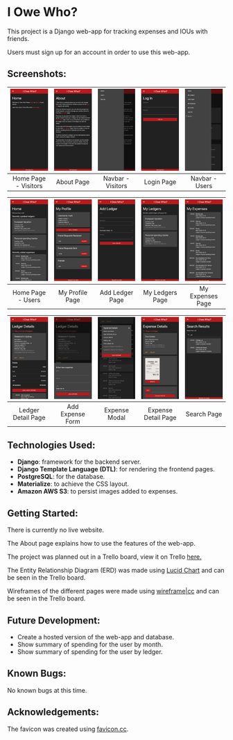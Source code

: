 # I Owe Who?
This project is a Django web-app for tracking expenses and IOUs with friends.

Users must sign up for an account in order to use this web-app.

## Screenshots:
<table width="100%">
  <thead>
    <tr>
      <th width="20%"><img src="screenshots/1_home_visitor.png"/></th>
      <th width="20%"><img src="screenshots/2_about.png"/></th>
      <th width="20%"><img src="screenshots/3_navbar_visitor.png"/></th>
      <th width="20%"><img src="screenshots/4_login.png"/></th>
      <th width="20%"><img src="screenshots/5_navbar_user.png"/></th>
    </tr>
  </thead>
  <tbody>
    <tr>
      <td width="20%" align="center">Home Page - Visitors</td>
      <td width="20%" align="center">About Page</td>
      <td width="20%" align="center">Navbar - Visitors</td>
      <td width="20%" align="center">Login Page</td>
      <td width="20%" align="center">Navbar - Users</td>
    </tr>
  </tbody>
</table>

<table width="100%">
  <thead>
    <tr>
      <th width="20%"><img src="screenshots/6_home_user.png"/></th>
      <th width="20%"><img src="screenshots/7_my_profile.png"/></th>
      <th width="20%"><img src="screenshots/8_add_ledger.png"/></th>
      <th width="20%"><img src="screenshots/9_my_ledgers.png"/></th>
      <th width="20%"><img src="screenshots/10_my_expenses.png"/></th>
    </tr>
  </thead>
  <tbody>
    <tr>
      <td width="20%" align="center">Home Page - Users</td>
      <td width="20%" align="center">My Profile Page</td>
      <td width="20%" align="center">Add Ledger Page</td>
      <td width="20%" align="center">My Ledgers Page</td>
      <td width="20%" align="center">My Expenses Page</td>
    </tr>
  </tbody>
</table>

<table width="100%">
  <thead>
    <tr>
      <th width="20%"><img src="screenshots/11_ledger.png"/></th>
      <th width="20%"><img src="screenshots/12_add_expense.png"/></th>
      <th width="20%"><img src="screenshots/13_expense_modal.png"/></th>
      <th width="20%"><img src="screenshots/14_expense.png"/></th>
      <th width="20%"><img src="screenshots/15_search.png"/></th>
    </tr>
  </thead>
  <tbody>
    <tr>
      <td width="20%" align="center">Ledger Detail Page</td>
      <td width="20%" align="center">Add Expense Form</td>
      <td width="20%" align="center">Expense Modal</td>
      <td width="20%" align="center">Expense Detail Page</td>
      <td width="20%" align="center">Search Page</td>
    </tr>
  </tbody>
</table>

## Technologies Used:
* __Django__: framework for the backend server.
* __Django Template Language (DTL)__: for rendering the frontend pages.
* __PostgreSQL__: for the database.
* __Materialize__: to achieve the CSS layout.
* __Amazon AWS S3__: to persist images added to expenses.

## Getting Started:
<!-- [Try the live website here.](...) -->
There is currently no live website.

The About page explains how to use the features of the web-app.

The project was planned out in a Trello board, view it on Trello [here.](https://trello.com/b/zIVdZxFT/i-owe-who-project-planning)

The Entity Relationship Diagram (ERD) was made using [Lucid Chart](https://www.lucidchart.com) and can be seen in the Trello board.

Wireframes of the different pages were made using [wireframe|cc](https://wireframe.cc/) and can be seen in the Trello board.

## Future Development:
* Create a hosted version of the web-app and database.
* Show summary of spending for the user by month.
* Show summary of spending for the user by ledger.

## Known Bugs:
No known bugs at this time.

## Acknowledgements:
The favicon was created using [favicon.cc](https://www.favicon.cc/).